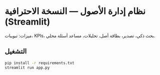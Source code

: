 
# نظام إدارة الأصول — النسخة الاحترافية (Streamlit)
ميزات: تبويبات، KPIs، بحث ذكي، تصدير، بطاقة أصل، تحليلات، مساعد أسئلة محلي.

## التشغيل
```bash
pip install -r requirements.txt
streamlit run app.py
```
